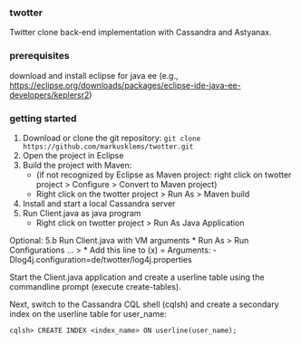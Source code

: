 ### twotter
Twitter clone back-end implementation with Cassandra and Astyanax.

### prerequisites
download and install eclipse for java ee (e.g., https://eclipse.org/downloads/packages/eclipse-ide-java-ee-developers/keplersr2)

### getting started

1.	Download or clone the git repository: ```git clone https://github.com/markusklems/twotter.git```
2.	Open the project in Eclipse
3.	Build the project with Maven:
    * (if not recognized by Eclipse as Maven project: right click on twotter project > Configure > Convert to Maven project)
    * Right click on the twotter project > Run As > Maven build
4.	Install and start a local Cassandra server
5. Run Client.java as java program
    * Right click on twotter project > Run As Java Application
   
Optional: 5.b	Run Client.java with VM arguments
    * Run As > Run Configurations ... >
    * Add this line to (x) = Arguments: -Dlog4j.configuration=de/twotter/log4j.properties

Start the Client.java application and create a userline table using the commandline prompt (execute create-tables).

Next, switch to the Cassandra CQL shell (cqlsh) and create a secondary index on the userline table for user_name:

```cqlsh> CREATE INDEX <index_name> ON userline(user_name);```

